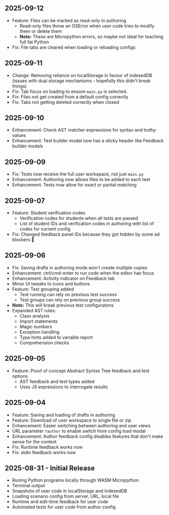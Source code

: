 ## 2025-09-12
- Feature: Files can be marked as read-only in authoring
  - Read-only files throw an OSError when user code tries to modify them or delete them
  - **Note:** These are Micropython errors, so maybe not ideal for teaching full fat Python
- Fix: File tabs are cleared when loading or reloading configs

## 2025-09-11
- Change: Removing reliance on localStorage in favour of indexedDB (issues with dual storage mechanisms - hopefully this didn't break things)
- Fix: Tab focus on loading to ensure `main.py` is selected.
- Fix: Files not get created from a default config correctly
- Fix: Tabs not getting deleted correctly when closed

## 2025-09-10
- Enhancement: Check AST matcher expressions for syntax and truthy values
- Enhancement: Test builder modal now has a sticky header like Feedback builder modals

## 2025-09-09
- Fix: Tests now receive the full user workspace, not just `main.py`
- Enhancement: Authoring now allows files to be added to each test
- Enhancement: Tests now allow for exact or partial matching

## 2025-09-07
- Feature: Student verification codes
  - Verification codes for students when all tests are passed
  - List of student IDs and verification codes in authoring with list of codes for current config
- Fix: Changed feedback panel IDs because they got hidden by some ad blockers 🫠

## 2025-09-06
- Fix: Saving drafts in authoring mode won't create multiple copies
- Enhancement: ctrl/cmd-enter to run code when the editor has focus
- Enhancement: Activity indicator on Feedback tab
- Minor UI tweaks to icons and buttons
- Feature: Test grouping added
  - Test running can rely on previous test success
  - Test groups can rely on previous group success
- **Note:** This will break previous test configuratons
- Expanded AST rules:
  - Class analysis
  - Import statements
  - Magic numbers
  - Exception handling
  - Type hints added to variable report
  - Comprehension checks

## 2025-09-05
- Feature: Proof of concept Abstract Syntax Tree feedback and test options
  - AST feedback and test types added
  - Uses JS expressions to interrogate results

## 2025-09-04
- Feature: Saving and loading of drafts in authoring
- Feature: Download of user workspace to single file or zip
- Enhancement: Easier switching between authoring and user views
- URL parameter `?author` to enable switch from config load modal
- Enhancement: Author feedback config disables features that don't make sense for the context
- Fix: Runtime feedback works now
- Fix: stdin feedback works now

## 2025-08-31 - Initial Release
- Runing Python programs locally through WASM Micropython
- Terminal output
- Snapshots of user code in localStorage and IndexedDB
- Loading scenario config from server, URL, local file
- Runtime and edit-time feedback for user code
- Automated tests for user code from author config